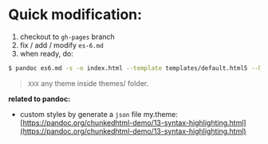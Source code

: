 # Quick modification:

1. checkout to `gh-pages` branch
2. fix / add / modify `es-6.md`
3. when ready, do:

```bash
$ pandoc es6.md -s -o index.html --template templates/default.html5 --highlight-style themes/my.breezedark.theme 
```

> `XXX` any theme inside themes/ folder.

**related to pandoc:**


- custom styles by generate a `json` file my.theme: [https://pandoc.org/chunkedhtml-demo/13-syntax-highlighting.html](https://pandoc.org/chunkedhtml-demo/13-syntax-highlighting.html)
